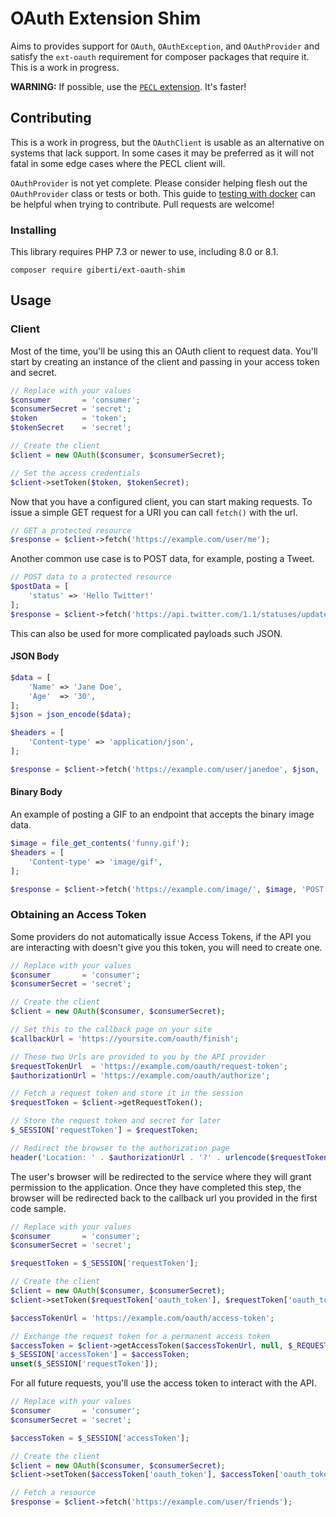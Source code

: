 # OAuth Extension Shim

Aims to provides support for `OAuth`, `OAuthException`, and `OAuthProvider` and satisfy the `ext-oauth` requirement for composer packages that require it. This is a work in progress.

**WARNING:** If possible, use the [`PECL` extension](https://pecl.php.net/package/oauth). It's faster!

## Contributing

This is a work in progress, but the `OAuthClient` is usable as an alternative on systems that lack support. In some cases it may be preferred as it will not fatal in some edge cases where the PECL client will.

`OAuthProvider` is not yet complete. Please consider helping flesh out the `OAuthProvider` class or tests or both. This guide to [testing with docker](https://github.com/giberti/ext-oauth-shim/wiki/Testing-with-Docker) can be helpful when trying to contribute. Pull requests are welcome!

### Installing

This library requires PHP 7.3 or newer to use, including 8.0 or 8.1.

```
composer require giberti/ext-oauth-shim
```

## Usage

### Client

Most of the time, you'll be using this an OAuth client to request data. You'll start by creating an instance of the client and passing in your access token and secret.

```php
// Replace with your values
$consumer       = 'consumer';
$consumerSecret = 'secret';
$token          = 'token';
$tokenSecret    = 'secret';

// Create the client
$client = new OAuth($consumer, $consumerSecret);

// Set the access credentials
$client->setToken($token, $tokenSecret);
```

Now that you have a configured client, you can start making requests. To issue a simple GET request for a URI you can call `fetch()` with the url.

```php
// GET a protected resource
$response = $client->fetch('https://example.com/user/me');

```

Another common use case is to POST data, for example, posting a Tweet.

```php
// POST data to a protected resource
$postData = [
    'status' => 'Hello Twitter!'
];
$response = $client->fetch('https://api.twitter.com/1.1/statuses/update.json', $postData, 'POST');
```

This can also be used for more complicated payloads such JSON.

#### JSON Body

```php
$data = [
    'Name' => 'Jane Doe',
    'Age'  => '30',
];
$json = json_encode($data);

$headers = [
    'Content-type' => 'application/json',
];

$response = $client->fetch('https://example.com/user/janedoe', $json, 'POST', $headers);
```

#### Binary Body

An example of posting a GIF to an endpoint that accepts the binary image data.

```php
$image = file_get_contents('funny.gif');
$headers = [
    'Content-type' => 'image/gif',
];

$response = $client->fetch('https://example.com/image/', $image, 'POST', $headers);
```

### Obtaining an Access Token

Some providers do not automatically issue Access Tokens, if the API you are interacting with doesn't give you this token, you will need to create one.

```php
// Replace with your values
$consumer       = 'consumer';
$consumerSecret = 'secret';

// Create the client
$client = new OAuth($consumer, $consumerSecret);

// Set this to the callback page on your site
$callbackUrl = 'https://yoursite.com/oauth/finish';

// These two Urls are provided to you by the API provider
$requestTokenUrl  = 'https://example.com/oauth/request-token';
$authorizationUrl = 'https://example.com/oauth/authorize';

// Fetch a request token and store it in the session
$requestToken = $client->getRequestToken();

// Store the request token and secret for later
$_SESSION['requestToken'] = $requestToken;

// Redirect the browser to the authorization page
header('Location: ' . $authorizationUrl . '?' . urlencode($requestToken['oauth_token]));
```

The user's browser will be redirected to the service where they will grant permission to the application. Once they have completed this step, the browser will be redirected back to the callback url you provided in the first code sample.

```php
// Replace with your values
$consumer       = 'consumer';
$consumerSecret = 'secret';

$requestToken = $_SESSION['requestToken'];

// Create the client
$client = new OAuth($consumer, $consumerSecret);
$client->setToken($requestToken['oauth_token'], $requestToken['oauth_token_secret']);

$accessTokenUrl = 'https://example.com/oauth/access-token';

// Exchange the request token for a permanent access token
$accessToken = $client->getAccessToken($accessTokenUrl, null, $_REQUEST['oauth_verifier']);
$_SESSION['accessToken'] = $accessToken;
unset($_SESSION['requestToken']);
```

For all future requests, you'll use the access token to interact with the API.

```php
// Replace with your values
$consumer       = 'consumer';
$consumerSecret = 'secret';

$accessToken = $_SESSION['accessToken'];

// Create the client
$client = new OAuth($consumer, $consumerSecret);
$client->setToken($accessToken['oauth_token'], $accessToken['oauth_token_secret']);

// Fetch a resource
$response = $client->fetch('https://example.com/user/friends');
````
